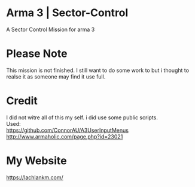 # Arma 3 | Sector-Control
A Sector Control Mission for arma 3 

# Please Note
This mission is not finished. I still want to do some work to but i thought to realse it as someone may find it use full.

# Credit
I did not witre all of this my self. i did use some public scripts.                                    
Used:                                           
https://github.com/ConnorAU/A3UserInputMenus                                   
http://www.armaholic.com/page.php?id=23021


# My Website
https://lachlankm.com/
